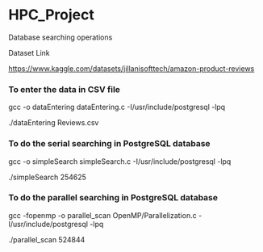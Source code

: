 # HPC_Project
Database searching operations

Dataset Link

https://www.kaggle.com/datasets/jillanisofttech/amazon-product-reviews

### To enter the data in CSV file

gcc -o dataEntering dataEntering.c -I/usr/include/postgresql -lpq

./dataEntering Reviews.csv

### To do the serial searching in PostgreSQL database

gcc -o simpleSearch simpleSearch.c -I/usr/include/postgresql -lpq

./simpleSearch 254625

### To do the parallel searching in PostgreSQL database

gcc -fopenmp -o parallel_scan OpenMP/Parallelization.c  -I/usr/include/postgresql -lpq

./parallel_scan 524844